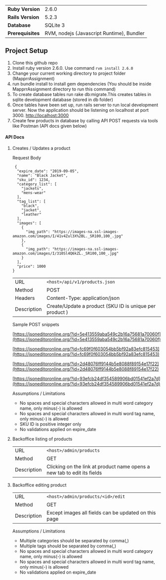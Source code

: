 |   |  |
| ------------- | ------------- |
| **Ruby Version**  | 2.6.0    |
| **Rails Version** | 5.2.3    |
| **Database**      | SQLite 3 |
| **Prerequisites** | RVM, nodejs (Javascript Runtime), Bundler |


## Project Setup

  1. Clone this github repo
  2. Install ruby version 2.6.0. Use command `rvm install 2.6.0`
  3. Change your current working directory to project folder (MapprrAssignment)
  4. run bundle install to install gem dependencies (You should be inside MapprrAssignment directory to run this command)
  5. To create database tables run rake db:migrate.This creates tables in sqlite development database (stored in db folder)
  6. Once tables have been set up, run rails server to run local development server. Now the application should be listening on localhost at port 3000. [http://localhost:3000](http://localhost:3000)
  7. Create few products in database by calling API POST requests via tools like Postman (API docs given below)

#### API Docs

1. Creates / Updates a product

	Request Body

    ```
     {
      "expire_date": "2019-09-05",
      "name": "Black Jacket",
      "sku_id": 1234,
      "category_list": [
        "jackets",
        "mens-wear"
      ],
      "tag_list": [
        "black",
        "jacket",
        "leather"
      ],
      "images": [
        {
          "img_path": "https://images-na.ssl-images-amazon.com/images/I/41v4Zul3X%2BL._SR100,100_.jpg"
        },
        {
          "img_path": "https://images-na.ssl-images-amazon.com/images/I/310Sl4Q6kZL._SR100,100_.jpg"
        }
      ],
      "price": 1000
  	}

    ```

    |   |  |
    | ------------- | ------------- |
    | URL  | `<host>/api/v1/products.json`   |
    | Method | POST   |
    | Headers | Content-Type: application/json |
    | Description | Create/Update a product (SKU ID is unique per product ) |

    Sample POST snippets

    [https://jsoneditoronline.org/?id=5e413559aba549c2b16a75681a70060f](https://jsoneditoronline.org/?id=5e413559aba549c2b16a75681a70060f)

    [https://jsoneditoronline.org/?id=fc69f0f603054bb5bf92a83efc815453](https://jsoneditoronline.org/?id=fc69f0f603054bb5bf92a83efc815453)

    [https://jsoneditoronline.org/?id=2d48076ff9144b5e8088f89154e17f22](https://jsoneditoronline.org/?id=2d48076ff9144b5e8088f89154e17f22)

    [https://jsoneditoronline.org/?id=93efcb24df354589906bd01541ef2a7d](https://jsoneditoronline.org/?id=93efcb24df354589906bd01541ef2a7d)

    Assumptions / Limitations

    * No spaces and special characters allowed in multi word category name, only minus(-) is allowed
    * No spaces and special characters allowed in multi word tag name, only minus(-) is allowed
    * SKU ID is positive integer only
    * No validations applied on expire_date


2. Backoffice listing of products

	  |   |  |
    | ------------- | ------------- |
    | URL  | `<host>/admin/products`   |
    | Method | GET   |
    | Description | Clicking on the link at product name opens a new tab to edit its fields  |

3. Backoffice editing product

	  |   |  |
    | ------------- | ------------- |
    | URL  | `<host>/admin/products/<id>/edit`   |
    | Method | GET   |
    | Description | Except images all fields can be updated on this page  |

    Assumptions / Limitations

      * Multiple categories should be separated by comma(,)
      * Multiple tags should be separated by comma(,)
      * No spaces and special characters allowed in multi word category name, only minus(-) is allowed
      * No spaces and special characters allowed in multi word tag name, only minus(-) is allowed
      * No validations applied on expire_date
